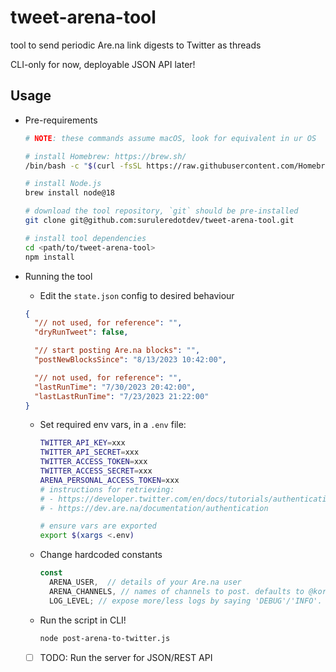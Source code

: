 # tweet-arena-tool

tool to send periodic Are.na link digests to Twitter as threads

CLI-only for now, deployable JSON API later!

## Usage

- Pre-requirements
  ```sh
  # NOTE: these commands assume macOS, look for equivalent in ur OS

  # install Homebrew: https://brew.sh/
  /bin/bash -c "$(curl -fsSL https://raw.githubusercontent.com/Homebrew/install/HEAD/install.sh)"

  # install Node.js
  brew install node@18 

  # download the tool repository, `git` should be pre-installed
  git clone git@github.com:suruleredotdev/tweet-arena-tool.git
  
  # install tool dependencies
  cd <path/to/tweet-arena-tool>
  npm install
  ```

- Running the tool

  - Edit the `state.json` config to desired behaviour
  ```json
  {
    "// not used, for reference": "",
    "dryRunTweet": false,

    "// start posting Are.na blocks": "",
    "postNewBlocksSince": "8/13/2023 10:42:00",

    "// not used, for reference": "",
    "lastRunTime": "7/30/2023 20:42:00",
    "lastLastRunTime": "7/23/2023 21:22:00"
  } 
  ```

  - Set required env vars, in a `.env` file:
      ```sh
      TWITTER_API_KEY=xxx
      TWITTER_API_SECRET=xxx
      TWITTER_ACCESS_TOKEN=xxx
      TWITTER_ACCESS_SECRET=xxx
      ARENA_PERSONAL_ACCESS_TOKEN=xxx
      # instructions for retrieving:
      # - https://developer.twitter.com/en/docs/tutorials/authenticating-with-twitter-api-for-enterprise/authentication-method-overview#oauth1.0a
      # - https://dev.are.na/documentation/authentication

      # ensure vars are exported
      export $(xargs <.env)
      ```

  - Change hardcoded constants
      ```js
      const
        ARENA_USER,  // details of your Are.na user
        ARENA_CHANNELS, // names of channels to post. defaults to @korede-ta's channels TODO: make this dynamic
        LOG_LEVEL; // expose more/less logs by saying 'DEBUG'/'INFO'. defaults to 'ERROR'
      ```

  - Run the script in CLI!
      ```sh
      node post-arena-to-twitter.js
      ```

  - [ ] TODO: Run the server for JSON/REST API
